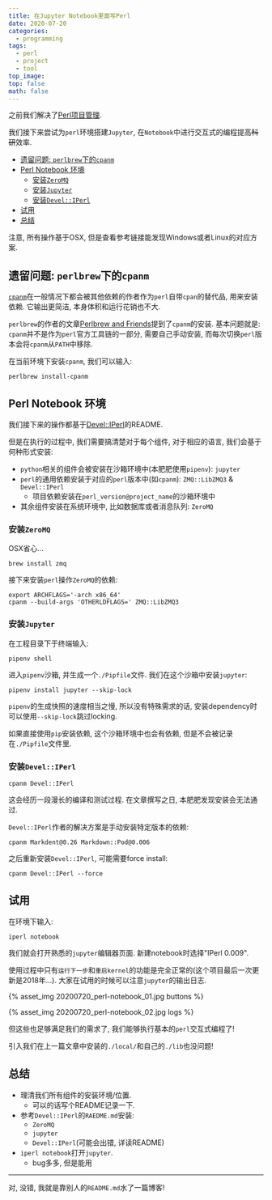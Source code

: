 ```yaml
---
title: 在Jupyter Notebook里面写Perl
date: 2020-07-20
categories:
  - programming
tags:
  - perl
  - project
  - tool
top_image:
top: false
math: false
---
```


之前我们解决了[Perl项目管理](https://tannineo.github.io/2020-07-17/perl-project/).

我们接下来尝试为`perl`环境搭建`Jupyter`, 在`Notebook`中进行交互式的编程提高~~科研~~效率.

<!-- more -->

- [遗留问题: `perlbrew`下的`cpanm`](#遗留问题-perlbrew下的cpanm)
- [Perl Notebook 环境](#perl-notebook-环境)
  - [安装`ZeroMQ`](#安装zeromq)
  - [安装`Jupyter`](#安装jupyter)
  - [安装`Devel::IPerl`](#安装develiperl)
- [试用](#试用)
- [总结](#总结)

注意, 所有操作基于OSX, 但是查看参考链接能发现Windows或者Linux的对应方案.

## 遗留问题: `perlbrew`下的`cpanm`

[`cpanm`](https://metacpan.org/pod/cpanm)在一般情况下都会被其他依赖的作者作为`perl`自带`cpan`的替代品, 用来安装依赖. 它输出更简洁, 本身体积和运行花销也不大.

`perlbrew`的作者的文章[Perlbrew and Friends](https://perlbrew.pl/Perlbrew-and-Friends.html)提到了`cpanm`的安装. 基本问题就是: `cpanm`并不是作为`perl`官方工具链的一部分, 需要自己手动安装, 而每次切换`perl`版本会将`cpanm`从`PATH`中移除.

在当前环境下安装`cpanm`, 我们可以输入:

```shell
perlbrew install-cpanm
```

## Perl Notebook 环境

我们接下来的操作都基于[Devel::IPerl](https://github.com/EntropyOrg/p5-Devel-IPerl)的README.

但是在执行的过程中, 我们需要搞清楚对于每个组件, 对于相应的语言, 我们会基于何种形式安装:

- `python`相关的组件会被安装在沙箱环境中(本肥肥使用`pipenv`): `jupyter`
- `perl`的通用依赖安装于对应的`perl`版本中(如`cpanm`): `ZMQ::LibZMQ3` & `Devel::IPerl`
  - 项目依赖安装在`perl_version@project_name`的沙箱环境中
- 其余组件安装在系统环境中, 比如数据库或者消息队列: `ZeroMQ`

### 安装`ZeroMQ`

OSX省心...

```shell
brew install zmq
```

接下来安装`perl`操作`ZeroMQ`的依赖:

```shell
export ARCHFLAGS='-arch x86_64'
cpanm --build-args 'OTHERLDFLAGS=' ZMQ::LibZMQ3
```

### 安装`Jupyter`

在工程目录下于终端输入:

```shell
pipenv shell
```

进入`pipenv`沙箱, 并生成一个`./Pipfile`文件. 我们在这个沙箱中安装`jupyter`:

```shell
pipenv install jupyter --skip-lock
```

`pipenv`的生成快照的速度相当之慢, 所以没有特殊需求的话, 安装dependency时可以使用`--skip-lock`跳过locking.

如果直接使用`pip`安装依赖, 这个沙箱环境中也会有依赖, 但是不会被记录在`./Pipfile`文件里.

### 安装`Devel::IPerl`

```shell
cpanm Devel::IPerl
```

这会经历一段漫长的编译和测试过程. 在文章撰写之日, 本肥肥发现安装会无法通过.

`Devel::IPerl`作者的解决方案是手动安装特定版本的依赖:

```shell
cpanm Markdent@0.26 Markdown::Pod@0.006
```

之后重新安装`Devel::IPerl`, 可能需要force install:

```shell
cpanm Devel::IPerl --force
```

## 试用

在环境下输入:

```shell
iperl notebook
```

我们就会打开熟悉的`jupyter`编辑器页面. 新建notebook时选择"IPerl 0.009".

使用过程中只有`运行下一步`和`重启kernel`的功能是完全正常的(这个项目最后一次更新是2018年...). 大家在试用的时候可以注意`jupyter`的输出日志.

{% asset_img 20200720_perl-notebook_01.jpg buttons %}

{% asset_img 20200720_perl-notebook_02.jpg logs %}

但这些也足够满足我们的需求了, 我们能够执行基本的`perl`交互式编程了!

引入我们在上一篇文章中安装的`./local/`和自己的`./lib`也没问题!

## 总结

- 理清我们所有组件的安装环境/位置.
  - 可以的话写个README记录一下.
- 参考`Devel::IPerl`的`RAEDME.md`安装:
  - `ZeroMQ`
  - `jupyter`
  - `Devel::IPerl`(可能会出错, 详读README)
- `iperl notebook`打开`jupyter`.
  - bug多多, 但是能用

---

对, 没错, 我就是靠别人的`README.md`水了一篇博客!
